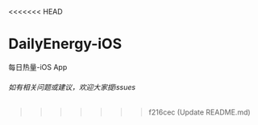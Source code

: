 <<<<<<< HEAD
# DailyEnergy-iOS
每日热量-iOS App

###### 如有相关问题或建议，欢迎大家提issues
>>>>>>> f216cec (Update README.md)
